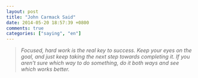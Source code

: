 ```yaml
---
layout: post
title: "John Carmack Said"
date: 2014-05-20 18:57:39 +0800
comments: true
categories: ["saying", "en"]
---
```


> _Focused, hard work is the real key to success. Keep your eyes on the goal, and just keep taking the next step towards completing it. If you aren't sure which way to do something, do it both ways and see which works better._
